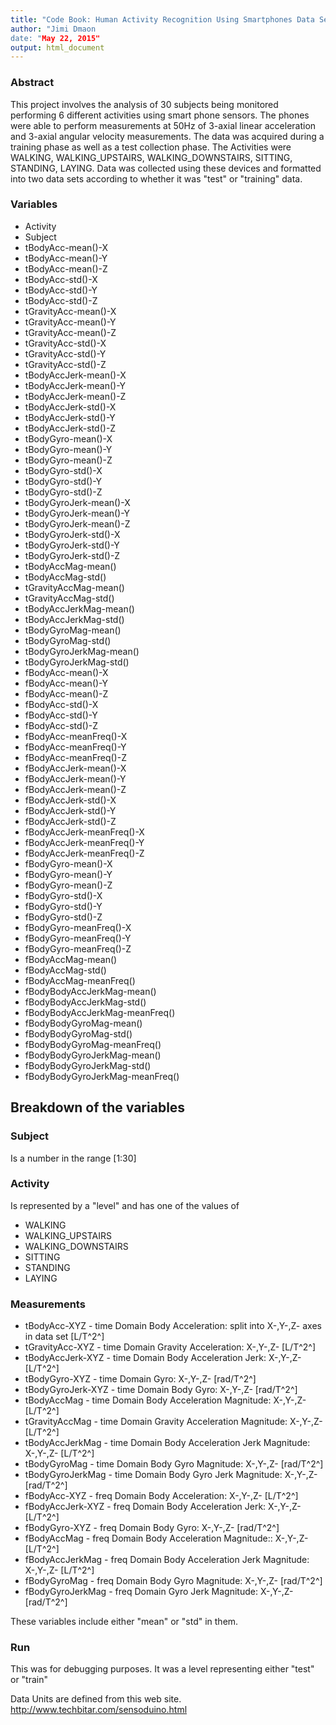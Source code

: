 ```yaml
---
title: "Code Book: Human Activity Recognition Using Smartphones Data Set"
author: "Jimi Dmaon
date: "May 22, 2015"
output: html_document
---
```



### Abstract
This project involves the analysis of 30 subjects being monitored performing 6 different activities using smart phone sensors.
The phones were able to perform measurements at 50Hz of 3-axial linear acceleration and 3-axial angular velocity measurements. The data was acquired during a training phase as well as a test collection phase.  The Activities were WALKING, WALKING_UPSTAIRS, WALKING_DOWNSTAIRS, SITTING, STANDING, LAYING. Data was collected using these devices and formatted into two data sets according to whether it was "test" or "training" data.


### Variables

* Activity
* Subject
* tBodyAcc-mean()-X
* tBodyAcc-mean()-Y
* tBodyAcc-mean()-Z
* tBodyAcc-std()-X
* tBodyAcc-std()-Y
* tBodyAcc-std()-Z
* tGravityAcc-mean()-X
* tGravityAcc-mean()-Y
* tGravityAcc-mean()-Z
* tGravityAcc-std()-X
* tGravityAcc-std()-Y
* tGravityAcc-std()-Z
* tBodyAccJerk-mean()-X
* tBodyAccJerk-mean()-Y
* tBodyAccJerk-mean()-Z
* tBodyAccJerk-std()-X
* tBodyAccJerk-std()-Y
* tBodyAccJerk-std()-Z
* tBodyGyro-mean()-X
* tBodyGyro-mean()-Y
* tBodyGyro-mean()-Z
* tBodyGyro-std()-X
* tBodyGyro-std()-Y
* tBodyGyro-std()-Z
* tBodyGyroJerk-mean()-X
* tBodyGyroJerk-mean()-Y
* tBodyGyroJerk-mean()-Z
* tBodyGyroJerk-std()-X
* tBodyGyroJerk-std()-Y
* tBodyGyroJerk-std()-Z
* tBodyAccMag-mean()
* tBodyAccMag-std()
* tGravityAccMag-mean()
* tGravityAccMag-std()
* tBodyAccJerkMag-mean()
* tBodyAccJerkMag-std()
* tBodyGyroMag-mean()
* tBodyGyroMag-std()
* tBodyGyroJerkMag-mean()
* tBodyGyroJerkMag-std()
* fBodyAcc-mean()-X
* fBodyAcc-mean()-Y
* fBodyAcc-mean()-Z
* fBodyAcc-std()-X
* fBodyAcc-std()-Y
* fBodyAcc-std()-Z
* fBodyAcc-meanFreq()-X
* fBodyAcc-meanFreq()-Y
* fBodyAcc-meanFreq()-Z
* fBodyAccJerk-mean()-X
* fBodyAccJerk-mean()-Y
* fBodyAccJerk-mean()-Z
* fBodyAccJerk-std()-X
* fBodyAccJerk-std()-Y
* fBodyAccJerk-std()-Z
* fBodyAccJerk-meanFreq()-X
* fBodyAccJerk-meanFreq()-Y
* fBodyAccJerk-meanFreq()-Z
* fBodyGyro-mean()-X
* fBodyGyro-mean()-Y
* fBodyGyro-mean()-Z
* fBodyGyro-std()-X
* fBodyGyro-std()-Y
* fBodyGyro-std()-Z
* fBodyGyro-meanFreq()-X
* fBodyGyro-meanFreq()-Y
* fBodyGyro-meanFreq()-Z
* fBodyAccMag-mean()
* fBodyAccMag-std()
* fBodyAccMag-meanFreq()
* fBodyBodyAccJerkMag-mean()
* fBodyBodyAccJerkMag-std()
* fBodyBodyAccJerkMag-meanFreq()
* fBodyBodyGyroMag-mean()
* fBodyBodyGyroMag-std()
* fBodyBodyGyroMag-meanFreq()
* fBodyBodyGyroJerkMag-mean()
* fBodyBodyGyroJerkMag-std()
* fBodyBodyGyroJerkMag-meanFreq()


## Breakdown of the variables

### Subject
Is a number in the range [1:30]

### Activity
Is represented by a "level" and has one of the values of 
* WALKING
* WALKING_UPSTAIRS
* WALKING_DOWNSTAIRS
* SITTING
* STANDING
* LAYING

### Measurements

* tBodyAcc-XYZ - time Domain Body Acceleration: split into X-,Y-,Z- axes in data set [L/T^2^]
* tGravityAcc-XYZ - time Domain Gravity Acceleration: X-,Y-,Z- [L/T^2^]
* tBodyAccJerk-XYZ - time Domain Body Acceleration Jerk: X-,Y-,Z- [L/T^2^]
* tBodyGyro-XYZ - time Domain Gyro: X-,Y-,Z- [rad/T^2^]
* tBodyGyroJerk-XYZ - time Domain Body Gyro: X-,Y-,Z- [rad/T^2^]
* tBodyAccMag - time Domain Body Acceleration Magnitude: X-,Y-,Z- [L/T^2^]
* tGravityAccMag - time Domain Gravity Acceleration Magnitude: X-,Y-,Z- [L/T^2^]
* tBodyAccJerkMag - time Domain Body Acceleration Jerk Magnitude: X-,Y-,Z- [L/T^2^]
* tBodyGyroMag - time Domain Body Gyro Magnitude: X-,Y-,Z- [rad/T^2^]
* tBodyGyroJerkMag - time Domain Body Gyro Jerk Magnitude: X-,Y-,Z- [rad/T^2^]
* fBodyAcc-XYZ - freq Domain Body Acceleration: X-,Y-,Z- [L/T^2^]
* fBodyAccJerk-XYZ - freq Domain Body Acceleration Jerk: X-,Y-,Z- [L/T^2^]
* fBodyGyro-XYZ - freq Domain Body Gyro: X-,Y-,Z- [rad/T^2^]
* fBodyAccMag - freq Domain Body Acceleration Magnitude:: X-,Y-,Z- [L/T^2^]
* fBodyAccJerkMag - freq Domain Body Acceleration Jerk Magnitude: X-,Y-,Z- [L/T^2^]
* fBodyGyroMag - freq Domain Body Gyro Magnitude: X-,Y-,Z- [rad/T^2^]
* fBodyGyroJerkMag - freq Domain Gyro Jerk Magnitude: X-,Y-,Z- [rad/T^2^]

These variables include either "mean" or "std" in them. 


### Run

This was for debugging purposes. It was a level representing either "test" or "train"


Data Units are defined from this web site.
http://www.techbitar.com/sensoduino.html

